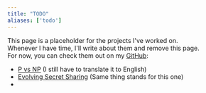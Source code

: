 ```yaml
---
title: "TODO"
aliases: ['todo']
---
```


This page is a placeholder for the projects I've worked on.  
Whenever I have time, I'll write about them and remove this page.  
For now, you can check them out on my [GitHub](https://github.com/Harachili):  
- [P vs NP](https://github.com/Harachili/relazione_percorso_d_eccellenza) (I still have to translate it to English)
- [Evolving Secret Sharing](https://github.com/Harachili/tesi_triennale_ESS) (Same thing stands for this one)
- 